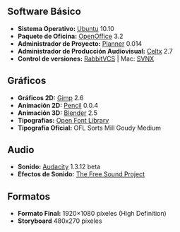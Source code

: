 ## Software Básico ##
  * **Sistema Operativo:** [Ubuntu](http://www.ubuntu.com) 10.10
  * **Paquete de Oficina:** [OpenOffice](http://www.openoffice.org/) 3.2
  * **Administrador de Proyecto:** [Planner](http://live.gnome.org/Planner) 0.014
  * **Administrador de Producción Audiovisual:** [Celtx](https://www.celtx.com/) 2.7
  * **Control de versiones:** [RabbitVCS](http://www.rabbitvcs.org/) | Mac: [SVNX](http://code.google.com/p/svnx/downloads/list)

## Gráficos ##

  * **Gráficos 2D:** [Gimp](http://www.gimp.org/) 2.6
  * **Animación 2D:** [Pencil](http://www.les-stooges.org/pascal/pencil/) 0.0.4
  * **Animación 3D:** [Blender](http://www.blender3d.org/) 2.5
  * **Tipografías:** [Open Font Library](http://openfontlibrary.org)
  * **Tipografía Oficial:** OFL Sorts Mill Goudy Medium

## Audio ##
  * **Sonido:** [Audacity](http://audacity.sourceforge.net/) 1.3.12 beta
  * **Efectos de Sonido:** [The Free Sound Project](http://www.freesound.org/)

## Formatos ##
  * **Formato Final:** 1920×1080 píxeles (High Definition)
  * **Storyboard** 480x270 píxeles